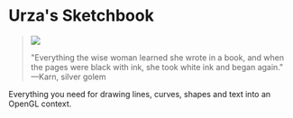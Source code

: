 Urza's Sketchbook
=================
> <img src="https://raw2.github.com/schell/urzas-toolbox/master/assets/spellbook.jpg" />
>
> "Everything the wise woman learned she wrote in a book, 
>  and when the pages were black with ink, she took white 
>  ink and began again."
> —Karn, silver golem

Everything you need for drawing lines, curves, shapes and text into an OpenGL
context.
